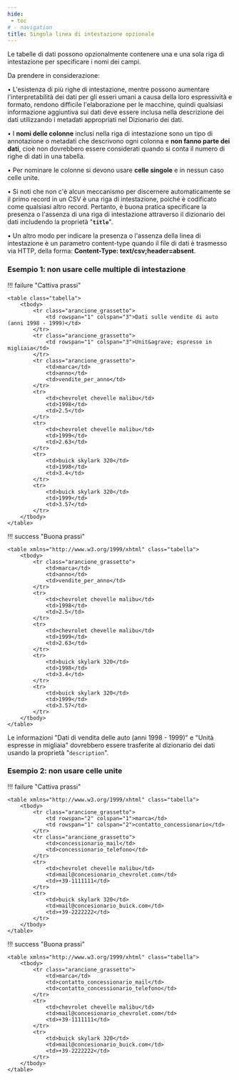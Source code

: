 ```yaml
---
hide:
 - toc
# - navigation
title: Singola linea di intestazione opzionale
---
```


Le tabelle di dati possono opzionalmente contenere una e una sola riga di intestazione per specificare i nomi dei campi.

Da prendere in considerazione:

• L'esistenza di più righe di intestazione, mentre possono aumentare l'interpretabilità dei dati per gli esseri umani a causa della loro espressività e formato, rendono difficile l'elaborazione per le macchine, quindi qualsiasi informazione aggiuntiva sui dati deve essere inclusa nella descrizione dei dati utilizzando i metadati appropriati nel Dizionario dei dati.

• I **nomi delle colonne** inclusi nella riga di intestazione sono un tipo di annotazione o metadati che descrivono ogni colonna e **non fanno parte dei dati**, cioè non dovrebbero essere considerati quando si conta il numero di righe di dati in una tabella.

• Per nominare le colonne si devono usare **celle singole** e in nessun caso celle unite.

• Si noti che non c'è alcun meccanismo per discernere automaticamente se il primo record in un CSV è una riga di intestazione, poiché è codificato come qualsiasi altro record. Pertanto, è buona pratica specificare la presenza o l'assenza di una riga di intestazione attraverso il dizionario dei dati includendo la proprietà "**`title`**".

• Un altro modo per indicare la presenza o l'assenza della linea di intestazione è un parametro content-type quando il file di dati è trasmesso via HTTP, della forma: **Content-Type: text/csv;header=absent**.


### Esempio 1: non usare celle multiple di intestazione

!!! failure "Cattiva prassi"

    <table class="tabella">
    	<tbody>
    		<tr class="arancione_grassetto">
    			<td rowspan="1" colspan="3">Dati sulle vendite di auto (anni 1998 - 1999)</td>
    		</tr>
    		<tr class="arancione_grassetto">
    			<td rowspan="1" colspan="3">Unit&agrave; espresse in migliaia</td>
    		</tr>
    		<tr class="arancione_grassetto">
    			<td>marca</td>
    			<td>anno</td>
    			<td>vendite_per_anno</td>
    		</tr>
    		<tr>
    			<td>chevrolet chevelle malibu</td>
    			<td>1998</td>
    			<td>2.5</td>
    		</tr>
    		<tr>
    			<td>chevrolet chevelle malibu</td>
    			<td>1999</td>
    			<td>2.63</td>
    		</tr>
    		<tr>
    			<td>buick skylark 320</td>
    			<td>1998</td>
    			<td>3.4</td>
    		</tr>
    		<tr>
    			<td>buick skylark 320</td>
    			<td>1999</td>
    			<td>3.57</td>
    		</tr>
    	</tbody>
    </table>

!!! success "Buona prassi"

    <table xmlns="http://www.w3.org/1999/xhtml" class="tabella">
    	<tbody>
    		<tr class="arancione_grassetto">
    			<td>marca</td>
    			<td>anno</td>
    			<td>vendite_per_anno</td>
    		</tr>
    		<tr>
    			<td>chevrolet chevelle malibu</td>
    			<td>1998</td>
    			<td>2.5</td>
    		</tr>
    		<tr>
    			<td>chevrolet chevelle malibu</td>
    			<td>1999</td>
    			<td>2.63</td>
    		</tr>
    		<tr>
    			<td>buick skylark 320</td>
    			<td>1998</td>
    			<td>3.4</td>
    		</tr>
    		<tr>
    			<td>buick skylark 320</td>
    			<td>1999</td>
    			<td>3.57</td>
    		</tr>
    	</tbody>
    </table>



Le informazioni "Dati di vendita delle auto (anni 1998 - 1999)" e "Unità espresse in migliaia" dovrebbero essere trasferite al dizionario dei dati usando la proprietà "`description`".

### Esempio 2: non usare celle unite

!!! failure "Cattiva prassi"

    <table xmlns="http://www.w3.org/1999/xhtml" class="tabella">
    	<tbody>
    		<tr class="arancione_grassetto">
    			<td rowspan="2" colspan="1">marca</td>
    			<td rowspan="1" colspan="2">contatto_concessionario</td>
    		</tr>
    		<tr class="arancione_grassetto">
    			<td>concessionario_mail</td>
    			<td>concessionario_telefono</td>
    		</tr>
    		<tr>
    			<td>chevrolet chevelle malibu</td>
    			<td>mail@concesionario_chevrolet.com</td>
    			<td>+39-1111111</td>
    		</tr>
    		<tr>
    			<td>buick skylark 320</td>
    			<td>mail@concesionario_buick.com</td>
    			<td>+39-2222222</td>
    		</tr>
    	</tbody>
    </table>


!!! success "Buona prassi"

    <table xmlns="http://www.w3.org/1999/xhtml" class="tabella">
    	<tbody>
    		<tr class="arancione_grassetto">
    			<td>marca</td>
    			<td>contatto_concessionario_mail</td>
    			<td>contatto_concessionario_telefono</td>
    		</tr>
    		<tr>
    			<td>chevrolet chevelle malibu</td>
    			<td>mail@concesionario_chevrolet.com</td>
    			<td>+39-1111111</td>
    		</tr>
    		<tr>
    			<td>buick skylark 320</td>
    			<td>mail@concesionario_buick.com</td>
    			<td>+39-2222222</td>
    		</tr>
    	</tbody>
    </table>
